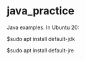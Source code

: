 # java_practice
Java examples.
In Ubuntu 20:

$sudo apt install default-jdk

$sudo apt install default-jre
